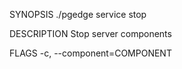 
SYNOPSIS
    ./pgedge service stop <flags>

DESCRIPTION
    Stop server components

FLAGS
    -c, --component=COMPONENT
    
    
